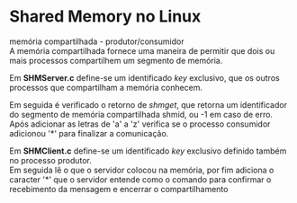 # Shared Memory no Linux
memória compartilhada - produtor/consumidor <br>
A memória compartilhada fornece uma maneira de permitir que dois ou mais processos compartilhem um segmento de memória.

Em **SHMServer.c** define-se um identificado *key* exclusivo, que os outros processos que compartilham a memória conhecem.

Em seguida é verificado o retorno de *shmget*, que retorna um identificador do segmento de memória compartilhada shmid, ou -1 em caso de erro. <br>
Após adicionar as letras de 'a' a 'z' verifica se o processo consumidor adicionou '*' para finalizar a comunicação.

Em **SHMClient.c** define-se um identificado *key* exclusivo definido também no processo produtor. <br>
Em seguida lê o que o servidor colocou na memória, por fim adiciona o caracter '*' que o servidor entende como o comando para confirmar o recebimento da mensagem e encerrar o compartilhamento